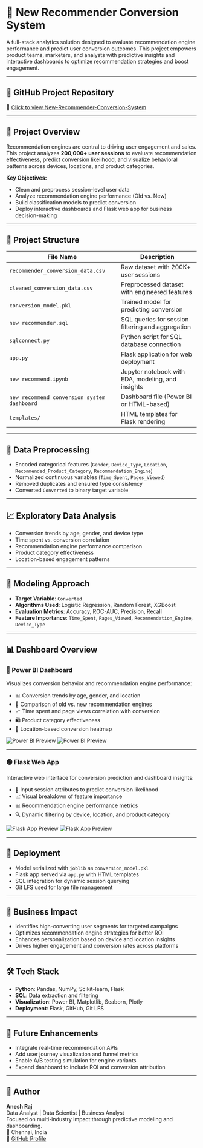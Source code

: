 # 🔄 New Recommender Conversion System

A full-stack analytics solution designed to evaluate recommendation engine performance and predict user conversion outcomes. This project empowers product teams, marketers, and analysts with predictive insights and interactive dashboards to optimize recommendation strategies and boost engagement.

---

## 🚗 GitHub Project Repository  
🔗 [Click to view New-Recommender-Conversion-System](https://github.com/aneshraj-d96/New-Recommender-Conversion-System-)

---

## 🧠 Project Overview

Recommendation engines are central to driving user engagement and sales. This project analyzes **200,000+ user sessions** to evaluate recommendation effectiveness, predict conversion likelihood, and visualize behavioral patterns across devices, locations, and product categories.

**Key Objectives:**
- Clean and preprocess session-level user data  
- Analyze recommendation engine performance (Old vs. New)  
- Build classification models to predict conversion  
- Deploy interactive dashboards and Flask web app for business decision-making  

---

## 📁 Project Structure

| File Name                          | Description                                                                 |
|------------------------------------|-----------------------------------------------------------------------------|
| `recommender_conversion_data.csv`  | Raw dataset with 200K+ user sessions                                       |
| `cleaned_conversion_data.csv`      | Preprocessed dataset with engineered features                              |
| `conversion_model.pkl`             | Trained model for predicting conversion                                    |
| `new recommender.sql`              | SQL queries for session filtering and aggregation                          |
| `sqlconnect.py`                    | Python script for SQL database connection                                  |
| `app.py`                           | Flask application for web deployment                                       |
| `new recommend.ipynb`              | Jupyter notebook with EDA, modeling, and insights                          |
| `new recommend conversion system dashboard` | Dashboard file (Power BI or HTML-based)                            |
| `templates/`                       | HTML templates for Flask rendering                                         |

---

## 🧹 Data Preprocessing

- Encoded categorical features (`Gender`, `Device_Type`, `Location`, `Recommended_Product_Category`, `Recommendation_Engine`)  
- Normalized continuous variables (`Time_Spent`, `Pages_Viewed`)  
- Removed duplicates and ensured type consistency  
- Converted `Converted` to binary target variable  

---

## 📈 Exploratory Data Analysis

- Conversion trends by age, gender, and device type  
- Time spent vs. conversion correlation  
- Recommendation engine performance comparison  
- Product category effectiveness  
- Location-based engagement patterns  

---

## 🤖 Modeling Approach

- **Target Variable**: `Converted`  
- **Algorithms Used**: Logistic Regression, Random Forest, XGBoost  
- **Evaluation Metrics**: Accuracy, ROC-AUC, Precision, Recall  
- **Feature Importance**: `Time_Spent`, `Pages_Viewed`, `Recommendation_Engine`, `Device_Type`  

---

## 📊 Dashboard Overview

### 🔷 Power BI Dashboard  
Visualizes conversion behavior and recommendation engine performance:

- 📊 Conversion trends by age, gender, and location  
- 🧠 Comparison of old vs. new recommendation engines  
- 📈 Time spent and page views correlation with conversion  
- 🛍️ Product category effectiveness  
- 📍 Location-based conversion heatmap  

![Power BI Preview](https://image2url.com/images/1755857842235-4cf63a6a-c0c0-4967-85cc-66157ca1d2b9.png)
![Power BI Preview](https://image2url.com/images/1755857940558-29497c42-adfd-46b2-a013-aadb5d66423e.png)

---

### 🟢 Flask Web App  
Interactive web interface for conversion prediction and dashboard insights:

- 🧠 Input session attributes to predict conversion likelihood  
- 📈 Visual breakdown of feature importance  
- 📊 Recommendation engine performance metrics  
- 🔍 Dynamic filtering by device, location, and product category  

![Flask App Preview](https://image2url.com/images/1755857985692-202290a3-31be-4ceb-8f57-60543c50ea04.png)
![Flask App Preview](https://image2url.com/images/1755858043723-87f0849e-0c92-4ed6-8b93-ac6e85fe0396.png)

---

## 🚀 Deployment

- Model serialized with `joblib` as `conversion_model.pkl`  
- Flask app served via `app.py` with HTML templates  
- SQL integration for dynamic session querying  
- Git LFS used for large file management  

---

## 🧠 Business Impact

- Identifies high-converting user segments for targeted campaigns  
- Optimizes recommendation engine strategies for better ROI  
- Enhances personalization based on device and location insights  
- Drives higher engagement and conversion rates across platforms  

---

## 🛠️ Tech Stack

- **Python**: Pandas, NumPy, Scikit-learn, Flask  
- **SQL**: Data extraction and filtering  
- **Visualization**: Power BI, Matplotlib, Seaborn, Plotly  
- **Deployment**: Flask, GitHub, Git LFS  

---

## 📌 Future Enhancements

- Integrate real-time recommendation APIs  
- Add user journey visualization and funnel metrics  
- Enable A/B testing simulation for engine variants  
- Expand dashboard to include ROI and conversion attribution  

---

## 👤 Author

**Anesh Raj**  
Data Analyst | Data Scientist | Business Analyst  
Focused on multi-industry impact through predictive modeling and dashboarding.  
📍 Chennai, India  
🔗 [GitHub Profile](https://github.com/aneshraj-d96)
